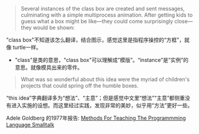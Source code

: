 > Several instances of the class box are created and sent messages, culminating with a simple multiprocess animation.
> After getting kids to guess what a box might be like—they could come surprisingly close—they would be shown:

 "class box"不知道该怎么翻译，结合图示，感觉这里是指程序操控的“方框”，就像 turtle一样。 

- "class"是类的意思，"class box"可以理解成”模版”。“instance”是”实例”的意思。就像模具出来的零件。
   
> What was so wonderful about this idea were the myriad of children's projects that could spring off the humble boxes.  

“this idea”字典翻译多为“想法”、“主意”；但是感觉中文里“想法”“主意”都侧重没有进入实施的设想。而这里经过实践，发现非常的美妙，似乎用“方法”更好一些。

Adele Goldberg 的1977年报告: 
[Methods For Teaching The Programmming Language Smalltalk](SSL-77-2_Teaching_Smalltalk.pdf)
